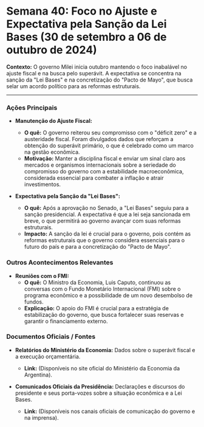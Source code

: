 # Semana 40: Foco no Ajuste e Expectativa pela Sanção da Lei Bases (30 de setembro a 06 de outubro de 2024)

**Contexto:** O governo Milei inicia outubro mantendo o foco inabalável no ajuste fiscal e na busca pelo superávit. A expectativa se concentra na sanção da "Lei Bases" e na concretização do "Pacto de Mayo", que busca selar um acordo político para as reformas estruturais.

---

### Ações Principais

*   **Manutenção do Ajuste Fiscal:**
    *   **O quê:** O governo reiterou seu compromisso com o "déficit zero" e a austeridade fiscal. Foram divulgados dados que reforçam a obtenção do superávit primário, o que é celebrado como um marco na gestão econômica.
    *   **Motivação:** Manter a disciplina fiscal e enviar um sinal claro aos mercados e organismos internacionais sobre a seriedade do compromisso do governo com a estabilidade macroeconômica, considerada essencial para combater a inflação e atrair investimentos.

*   **Expectativa pela Sanção da "Lei Bases":**
    *   **O quê:** Após a aprovação no Senado, a "Lei Bases" seguiu para a sanção presidencial. A expectativa é que a lei seja sancionada em breve, o que permitirá ao governo avançar com suas reformas estruturais.
    *   **Impacto:** A sanção da lei é crucial para o governo, pois contém as reformas estruturais que o governo considera essenciais para o futuro do país e para a concretização do "Pacto de Mayo".

### Outros Acontecimentos Relevantes

*   **Reuniões com o FMI:**
    *   **O quê:** O Ministro da Economia, Luis Caputo, continuou as conversas com o Fundo Monetário Internacional (FMI) sobre o programa econômico e a possibilidade de um novo desembolso de fundos.
    *   **Explicação:** O apoio do FMI é crucial para a estratégia de estabilização do governo, que busca fortalecer suas reservas e garantir o financiamento externo.

### Documentos Oficiais / Fontes

*   **Relatórios do Ministério da Economia:** Dados sobre o superávit fiscal e a execução orçamentária.
    *   **Link:** (Disponíveis no site oficial do Ministério da Economia da Argentina).

*   **Comunicados Oficiais da Presidência:** Declarações e discursos do presidente e seus porta-vozes sobre a situação econômica e a Lei Bases.
    *   **Link:** (Disponíveis nos canais oficiais de comunicação do governo e na imprensa).
